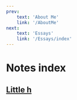 ```yaml
---
prev: 
    text: 'About Me'
    link: '/AboutMe'
next:
    text: 'Essays'
    link: '/Essays/index'
---
```

# Notes index

## [Little h](little_h.md)
